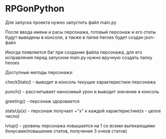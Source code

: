 # RPGonPython

Для запуска проекта нужно запустить файл main.py

После ввода имени и расы персонажа, готовый персонаж и его статы будут выведены в консоли, а также в папке heroes будет создан json-файл

Иногда появляется баг при создании файла персонажа, для его исправления перед запуском main.py нужно вручную создать папку heroes

Доступные методы персонажа:

checkStats() - выводит в консоль текущие характеристики персонажа

punch() - рассчитывает наносимый урон и выводит значение в консоль

greeting() - персонаж здоровается

statsUp(x) - персонаж получает +"x" к каждой характеристике(x - целое число)

lvlup() - уровень персонажа повышается на 1 со всеми вытекающими бонусами(повышение статов, получение 3 очков статов)
